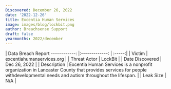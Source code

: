 ```yaml
---
Discovered: December 26, 2022
date: '2022-12-26'
title: Excentia Human Services
image: images/blog/lockbit.png
author: Breachsense Support
draft: false
yearmonths: 2022/december
---
```



| Data Breach Report
------------:     |:-------------:    | :-----:|
| Victim      | excentiahumanservices.org      | 
| Threat Actor      | LockBit      | 
| Date Discovered      | Dec 26, 2022      | 
| Description      | Excentia Human Services is a nonprofit organization in Lancaster County that provides services for people withdevelopmental needs and autism throughout the lifespan.      | 
| Leak Size      | N/A      | 

